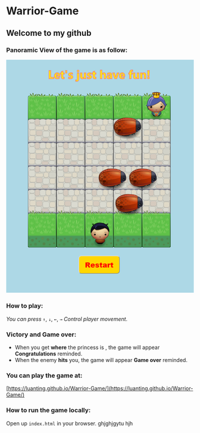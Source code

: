 # Warrior-Game
## Welcome to my github
### Panoramic View of the game is as follow:
![warrior game](https://github.com/LuanTing/Warrior-Game/blob/master/docs/images/warrior-game.PNG)
### How to play:
*You can press* `↑`, `↓`, `←`, `→`
*Control player movement*.
### Victory and Game over:
- When you get **where** the princess is , the game will appear **Congratulations** reminded.
- When the enemy **hits** you, the game will appear **Game over** reminded.
### You can play the game at:
[https://luanting.github.io/Warrior-Game/](https://luanting.github.io/Warrior-Game/)
### How to run the game locally:
Open up `index.html` in your browser.
ghjghjgytu
hjh